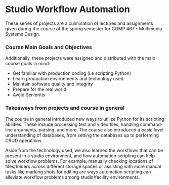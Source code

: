 # Studio Workflow Automation

These series of projects are a culmination of lectures and assignments given during the course of the spring semester for COMP 467 - Multimedia Systems Design.

### Course Main Goals and Objectives
Additionally, these projects were assigned and distributed with the main course goals in mind:

* Get familiar with production coding (i.e scripting Python)
* Learn production environments and technology used.
* Maintain software quality and integrity
* Prepare for the real world
* Avoid Senioritis

### Takeaways from projects and course in general
  The course in general introduced new ways to utilize Python for its scripting abilities. These include processing text and video files, handling command-line arguments, parsing, and more. The course also introduced a basic level understanding of databases, from setting the databases up to performing CRUD operations.<br />
  
  Aside from the technology used, we also learned the workflows that can be present in a studio environment, and how automation scripting can help solve workflow problems. For example, manually checking locations of files/folders across different storage spaces or assisting with more manual tasks like marking shots for editing are ways automation scripting can alleviate workflow problems among studio/facility environments.
